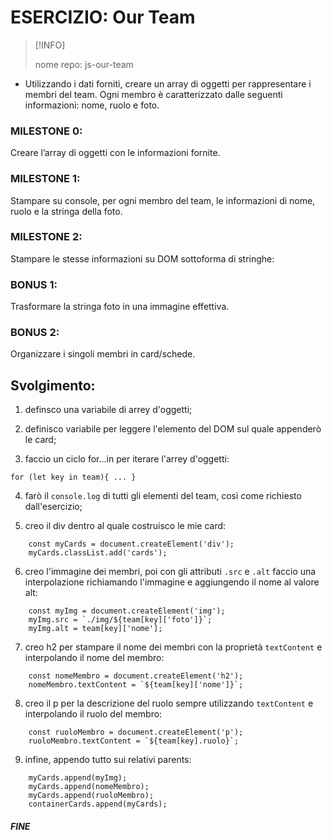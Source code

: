 # ESERCIZIO: Our Team

> [!INFO]
>
> nome repo: js-our-team

- Utilizzando i dati forniti, creare un array di oggetti per rappresentare i membri del team.
Ogni membro è caratterizzato dalle seguenti informazioni: nome, ruolo e foto.

### MILESTONE 0:
Creare l’array di oggetti con le informazioni fornite.

### MILESTONE 1:
Stampare su console, per ogni membro del team, le informazioni di nome, ruolo e la stringa della foto.

### MILESTONE 2:
Stampare le stesse informazioni su DOM sottoforma di stringhe:

### BONUS 1:
Trasformare la stringa foto in una immagine effettiva.

### BONUS 2:
Organizzare i singoli membri in card/schede.

## Svolgimento:
1. definsco una variabile di arrey d'oggetti;

2. definisco variabile per leggere l'elemento del DOM sul quale appenderò le card;

3. faccio un ciclo for...in per iterare l'arrey d'oggetti:
```
for (let key in team){ ... }
```

4. farò il `console.log` di tutti gli elementi del team, così come richiesto dall'esercizio;

5. creo il div dentro al quale costruisco le mie card:
```
    const myCards = document.createElement('div');
    myCards.classList.add('cards');
```

6. creo l'immagine dei membri, poi con gli attributi `.src` e `.alt` faccio una interpolazione richiamando l'immagine e aggiungendo il nome al valore alt:
```
    const myImg = document.createElement('img');
    myImg.src = `./img/${team[key]['foto']}`;
    myImg.alt = team[key]['nome'];
```

7. creo h2 per stampare il nome dei membri con la proprietà `textContent` e interpolando il nome del membro:
```
    const nomeMembro = document.createElement('h2');
    nomeMembro.textContent = `${team[key]['nome']}`;
```

8. creo il p per la descrizione del ruolo sempre utilizzando `textContent` e interpolando il ruolo del membro:
```
    const ruoloMembro = document.createElement('p');
    ruoloMembro.textContent = `${team[key].ruolo}`;
```

9. infine, appendo tutto sui relativi parents:
```
    myCards.append(myImg);
    myCards.append(nomeMembro);
    myCards.append(ruoloMembro);
    containerCards.append(myCards);
```


##### FINE
